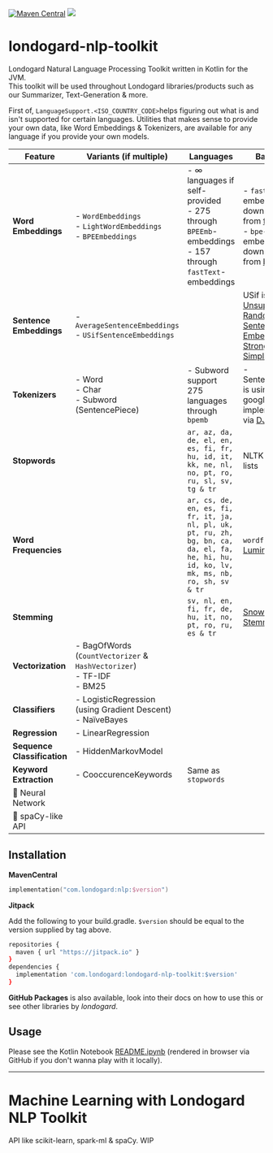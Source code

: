 [![Maven Central](https://img.shields.io/maven-central/v/com.londogard/nlp.svg?label=Maven%20Central)](https://search.maven.org/search?q=g:%22com.londogard%22%20AND%20a:%22nlp%22)
[![](https://jitpack.io/v/com.londogard/londogard-nlp-toolkit.svg)](https://jitpack.io/#com.londogard/londogard-nlp-toolkit)

# londogard-nlp-toolkit
Londogard Natural Language Processing Toolkit written in Kotlin for the JVM.  
This toolkit will be used throughout Londogard libraries/products such as our Summarizer, Text-Generation & more.

First of, `LanguageSupport.<ISO_COUNTRY_CODE>`helps figuring out what is and isn't supported for certain languages. Utilities that makes sense to provide your own data, like Word Embeddings & Tokenizers, are available for any language if you provide your own models.

| Feature                     | Variants (if multiple)                                             | Languages                                                                                                                                 | Based On                                                                                                                                                | Notes                                                                                                                                                                                                                                                                                      |
|-----------------------------|---------------------------------------------------------------------------|-------------------------------------------------------------------------------------------------------------------------------------------|---------------------------------------------------------------------------------------------------------------------------------------------------------|--------------------------------------------------------------------------------------------------------------------------------------------------------------------------------------------------------------------------------------------------------------------------------------------|
| **Word Embeddings**         | - `WordEmbeddings`<br>- `LightWordEmbeddings`<br>- `BPEEmbeddings`        | - ∞ languages if self-provided<br>- 275 through `BPEEmb`-embeddings<br>- 157 through `fastText`-embeddings                                | - `fastText` embeddings downloaded from [fastText.cc](https://fasttext.cc)<br>- `bpe-emb` embeddings downloaded from [bpeemb](https://bpemb.h-its.org/) | - `LightWordEmbeddings`is great for memory (e.g. running on Raspberry Pi) as it only loads the most common embeddings and cache ad-hoc<br>- `BPEEmbeddings` are also great for memory but requires subword tokenization (built-in so you don't have to think about it unless you optimize) |
| **Sentence Embeddings**     | - `AverageSentenceEmbeddings`<br>- `USifSentenceEmbeddings`               |                                                                                                                                           | USif is based on [Unsupervised Random Walk Sentence Embeddings: A Strong but Simple Baseline](https://aclanthology.org/W18-3012/)                       |                                                                                                                                                                                                                                                                                            |
| **Tokenizers**              | - Word<br>- Char<br>- Subword (SentencePiece)                             | - Subword support 275 languages through `bpemb`                                                                                           | - SentencePiece is using the google implementation via [DJL](https://github.com/deepjavalibrary/djl)                                                    |                                                                                                                                                                                                                                                                                            |
| **Stopwords**               |                                                                           | `ar, az, da, de, el, en, es, fi, fr, hu, id, it, kk, ne, nl, no, pt, ro, ru, sl, sv, tg & tr`                                             | NLTK stopword lists                                                                                                                                     |                                                                                                                                                                                                                                                                                            |
| **Word Frequencies**        |                                                                           | `ar, cs, de, en, es, fi, fr, it, ja, nl, pl, uk, pt, ru, zh, bg, bn, ca, da, el, fa, he, hi, hu, id, ko, lv, mk, ms, nb, ro, sh, sv & tr` | `wordfreq.py` by [LuminosoInsight](https://github.com/LuminosoInsight/wordfreq/)                                                                        | Some of these has "Large Word Frequency" which is much larger, find it through `LanguageSupport.<LANG_CODE>.largestWordFrequency()`                                                                                                                                                        |
| **Stemming**                |                                                                           | `sv, nl, en, fi, fr, de, hu, it, no, pt, ro, ru, es & tr`                                                                                 | [Snowball Stemmer](https://snowballstem.org/)                                                                                                           |                                                                                                                                                                                                                                                                                            |
| **Vectorization**           | - BagOfWords (`CountVectorizer` & `HashVectorizer`)<br>- TF-IDF<br>- BM25 |                                                                                                                                           |                                                                                                                                                         |                                                                                                                                                                                                                                                                                            |
| **Classifiers**             | - LogisticRegression (using Gradient Descent)<br>- NaïveBayes             |                                                                                                                                           |                                                                                                                                                         |                                                                                                                                                                                                                                                                                            |
| **Regression**              | - LinearRegression                                                        |                                                                                                                                           |                                                                                                                                                         |                                                                                                                                                                                                                                                                                            |
| **Sequence Classification** | - HiddenMarkovModel                                                       |                                                                                                                                           |                                                                                                                                                         |                                                                                                                                                                                                                                                                                            |
| **Keyword Extraction**      | - CooccurenceKeywords                                                     | Same as `stopwords`                                                                                                                       |                                                                                                                                                         |                                                                                                                                                                                                                                                                                            |
| 🚧 Neural Network            |                                                                           |                                                                                                                                           |                                                                                                                                                         |                                                                                                                                                                                                                                                                                            |
| 🚧 spaCy-like API            |                                                                           |                                                                                                                                           |                                                                                                                                                         |                                                                                                                                                                                                                                                                                            |

## Installation
**MavenCentral**
```kotlin
implementation("com.londogard:nlp:$version")
```

**Jitpack**

Add the following to your build.gradle. `$version` should be equal to the version supplied by tag above.
```bash
repositories {
  maven { url "https://jitpack.io" }
}
dependencies {
  implementation 'com.londogard:londogard-nlp-toolkit:$version'
}
```

**GitHub Packages** is also available, look into their docs on how to use this or see other libraries by _londogard_.

## Usage

Please see the Kotlin Notebook [README.ipynb](https://github.com/londogard/londogard-nlp-toolkit/blob/main/README.ipynb) (rendered in browser via GitHub if you don't wanna play with it locally).

----

# Machine Learning with Londogard NLP Toolkit
API like scikit-learn, spark-ml & spaCy. WIP
